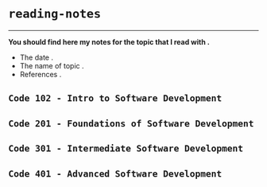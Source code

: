# `reading-notes`
------

**You should find here my notes for the topic that I read with .**

* The date .
* The name of topic .
* References .

## ```Code 102 - Intro to Software Development```

## ```Code 201 - Foundations of Software Development```

## ```Code 301 - Intermediate Software Development```

## ```Code 401 - Advanced Software Development```

